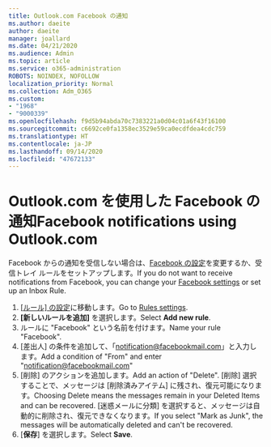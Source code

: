 ```yaml
---
title: Outlook.com Facebook の通知
ms.author: daeite
author: daeite
manager: joallard
ms.date: 04/21/2020
ms.audience: Admin
ms.topic: article
ms.service: o365-administration
ROBOTS: NOINDEX, NOFOLLOW
localization_priority: Normal
ms.collection: Adm_O365
ms.custom:
- "1968"
- "9000339"
ms.openlocfilehash: f9d5b94abda70c7383221a0d04c01a6f43f16100
ms.sourcegitcommit: c6692ce0fa1358ec3529e59ca0ecdfdea4cdc759
ms.translationtype: HT
ms.contentlocale: ja-JP
ms.lasthandoff: 09/14/2020
ms.locfileid: "47672133"
---
```

# <a name="facebook-notifications-using-outlookcom"></a><span data-ttu-id="0a0dc-102">Outlook.com を使用した Facebook の通知</span><span class="sxs-lookup"><span data-stu-id="0a0dc-102">Facebook notifications using Outlook.com</span></span>

<span data-ttu-id="0a0dc-103">Facebook からの通知を受信しない場合は、[Facebook の設定](https://aka.ms/facebook-notifications-settings)を変更するか、受信トレイ ルールをセットアップします。</span><span class="sxs-lookup"><span data-stu-id="0a0dc-103">If you do not want to receive notifications from Facebook, you can change your [Facebook settings](https://aka.ms/facebook-notifications-settings) or set up an Inbox Rule.</span></span>

1. <span data-ttu-id="0a0dc-104">[[ルール] の設定](https://outlook.live.com/mail/options/mail/rules/inboxRules)に移動します。</span><span class="sxs-lookup"><span data-stu-id="0a0dc-104">Go to [Rules settings](https://outlook.live.com/mail/options/mail/rules/inboxRules).</span></span>
1. <span data-ttu-id="0a0dc-105">**[新しいルールを追加]** を選択します。</span><span class="sxs-lookup"><span data-stu-id="0a0dc-105">Select **Add new rule**.</span></span>
1. <span data-ttu-id="0a0dc-106">ルールに "Facebook" という名前を付けます。</span><span class="sxs-lookup"><span data-stu-id="0a0dc-106">Name your rule "Facebook".</span></span>
1. <span data-ttu-id="0a0dc-107">[差出人] の条件を追加して、「notification@facebookmail.com」と入力します。</span><span class="sxs-lookup"><span data-stu-id="0a0dc-107">Add a condition of "From" and enter "notification@facebookmail.com"</span></span>
1. <span data-ttu-id="0a0dc-108">[削除] のアクションを追加します。</span><span class="sxs-lookup"><span data-stu-id="0a0dc-108">Add an action of "Delete".</span></span> <span data-ttu-id="0a0dc-109">[削除] 選択することで、メッセージは [削除済みアイテム] に残され、復元可能になります。</span><span class="sxs-lookup"><span data-stu-id="0a0dc-109">Choosing Delete means the messages remain in your Deleted Items and can be recovered.</span></span> <span data-ttu-id="0a0dc-110">[迷惑メールに分類] を選択すると、メッセージは自動的に削除され、復元できなくなります。</span><span class="sxs-lookup"><span data-stu-id="0a0dc-110">If you select "Mark as Junk", the messages will be automatically deleted and can't be recovered.</span></span>
1. <span data-ttu-id="0a0dc-111">[**保存**] を選択します。</span><span class="sxs-lookup"><span data-stu-id="0a0dc-111">Select **Save**.</span></span>